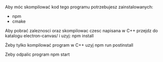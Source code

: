 
Aby móc skompilować kod tego programu potrzebujesz zainstalowanych:
* npm
* cmake

Aby pobrać zaleznosci oraz skompilowac czesc napisana w C++ przejdz do katalogu electron-canvas/ i uzyj:
	npm install 

Żeby tylko kompilować program w C++ uzyj
	npm run postinstall

Zeby odpalic program
	npm start